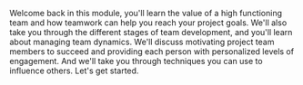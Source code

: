 Welcome back in this module, you'll learn the value of a high functioning team
and how teamwork can help you reach your project goals. We'll also take you
through the different stages of team development, and you'll learn about
managing team dynamics. We'll discuss motivating project team members to succeed
and providing each person with personalized levels of engagement. And we'll take
you through techniques you can use to influence others. Let's get started.